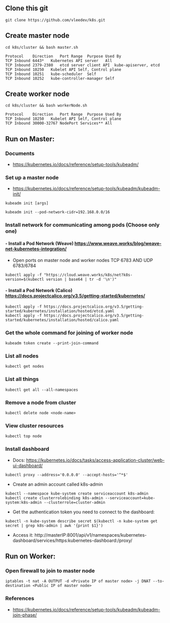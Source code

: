 ## Clone this git
```
git clone https://github.com/vleedev/k8s.git
```
## Create master node
```
cd k8s/cluster && bash master.sh
```
```
Protocol	Direction	Port Range	Purpose	Used By
TCP	Inbound	6443*	Kubernetes API server	All
TCP	Inbound	2379-2380	etcd server client API	kube-apiserver, etcd
TCP	Inbound	10250	Kubelet API	Self, Control plane
TCP	Inbound	10251	kube-scheduler	Self
TCP	Inbound	10252	kube-controller-manager	Self
```
## Create worker node
```
cd k8s/cluster && bash workerNode.sh
```
```
Protocol	Direction	Port Range	Purpose	Used By
TCP	Inbound	10250	Kubelet API	Self, Control plane
TCP	Inbound	30000-32767	NodePort Services**	All
```
## Run on Master:
  ### Documents
  - https://kubernetes.io/docs/reference/setup-tools/kubeadm/
  ### Set up a master node
  - https://kubernetes.io/docs/reference/setup-tools/kubeadm/kubeadm-init/
  ```
  kubeadm init [args]
  ```
  ```
  kubeadm init --pod-network-cidr=192.168.0.0/16
  ```
  ### Install network for communicating among pods (Choose only one)
  #### - Install a Pod Network (Weave) https://www.weave.works/blog/weave-net-kubernetes-integration/
  - Open ports on master node and worker nodes TCP 6783 AND UDP 6783/6784
  ```
  kubectl apply -f "https://cloud.weave.works/k8s/net?k8s-version=$(kubectl version | base64 | tr -d '\n')"
  ```
  #### - Install a Pod Network (Calico) https://docs.projectcalico.org/v3.5/getting-started/kubernetes/
  ```
  kubectl apply -f https://docs.projectcalico.org/v3.5/getting-started/kubernetes/installation/hosted/etcd.yaml
  kubectl apply -f https://docs.projectcalico.org/v3.5/getting-started/kubernetes/installation/hosted/calico.yaml
  ```
  ### Get the whole command for joining of worker node
  ```
  kubeadm token create --print-join-command
  ```
  ### List all nodes
  ```
  kubectl get nodes
  ```
  ### List all things
  ```
  kubectl get all --all-namespaces
  ```
  ### Remove a node from cluster
  ```
  kubectl delete node <node-name>
  ```
  ### View cluster resources
  ```
  kubectl top node
  ```
  ### Install dashboard
  - Docs: https://kubernetes.io/docs/tasks/access-application-cluster/web-ui-dashboard/
  ```
  kubectl proxy --address='0.0.0.0' --accept-hosts='^*$'
  ```
  - Create an admin account called k8s-admin
  ```
  kubectl --namespace kube-system create serviceaccount k8s-admin
  kubectl create clusterrolebinding k8s-admin --serviceaccount=kube-system:k8s-admin --clusterrole=cluster-admin
  ```
  - Get the authentication token you need to connect to the dashboard:
  ```
  kubectl -n kube-system describe secret $(kubectl -n kube-system get secret | grep k8s-admin | awk '{print $1}')
  ```
  - Access it:
  http://masterIP:8001/api/v1/namespaces/kubernetes-dashboard/services/https:kubernetes-dashboard:/proxy/
## Run on Worker:
  ### Open firewall to join to master node
  ```
  iptables -t nat -A OUTPUT -d <Private IP of master node> -j DNAT --to-destination <Public IP of master node>
  ```
  ### References
  - https://kubernetes.io/docs/reference/setup-tools/kubeadm/kubeadm-join-phase/
